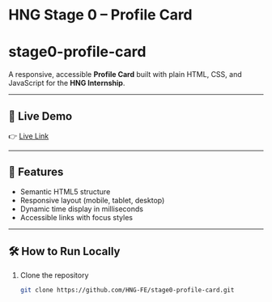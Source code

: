 # HNG Stage 0 – Profile Card

# stage0-profile-card

A responsive, accessible **Profile Card** built with plain HTML, CSS, and JavaScript for the **HNG Internship**.

---

## 🚀 Live Demo

👉 [Live Link]()

---

## 🧠 Features

- Semantic HTML5 structure
- Responsive layout (mobile, tablet, desktop)
- Dynamic time display in milliseconds
- Accessible links with focus styles

---

## 🛠️ How to Run Locally

1. Clone the repository
   ```bash
   git clone https://github.com/HNG-FE/stage0-profile-card.git
   ```
